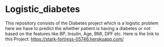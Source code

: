 # Logistic_diabetes
This repository consists of the Diabetes project which is a logistic problem here we have to predict the whether patient is having a diabetes or not based on the features like BP, Insulin, Age, BMI, DPF etc.
Here is the link to this Project: https://stark-fortress-05746.herokuapp.com/

